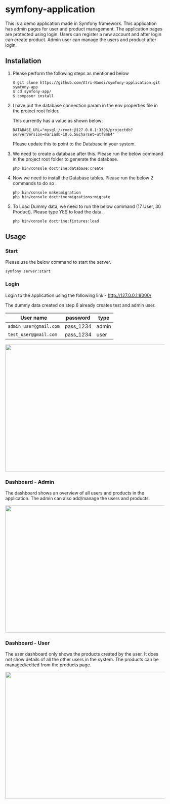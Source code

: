 # symfony-application

This is a demo application made in Symfony framework.
This application has admin pages for user and product management. The application pages are protected using login.
Users can register a new account and after login can create product.
Admin user can manage the users and product after login.

## Installation

1. Please perform the following steps as mentioned below

    ```
   $ git clone https://github.com/Atri-Nandi/symfony-application.git symfony-app
   $ cd symfony-app/
   $ composer install
    ```
3. I have put the database connection param in the env properties file in the project root folder.
 
   This currently has a value as shown below:
    ```
   DATABASE_URL="mysql://root:@127.0.0.1:3306/projectdb?serverVersion=mariadb-10.6.5&charset=utf8mb4"
    ```

    Please update this to point to the Database in your system.

5. We need to create a database after this. Please run the below command in the project root folder to generate the database.
   ```
   php bin/console doctrine:database:create
   ```

6. Now we need to install the Database tables. Please run the below 2 commands to do so .
   ```
   php bin/console make:migration
   php bin/console doctrine:migrations:migrate
   ```

7. To Load Dummy data, we need to run the below command (17 User, 30 Product).
   Please type YES to load the data.
   ```
   php bin/console doctrine:fixtures:load
   ```
   
## Usage

### Start

Please use the below command to start the server.
   ```
   symfony server:start
   ```

### Login

Login to the application using the following link - http://127.0.0.1:8000/


The dummy data created on step 6 already creates test and admin user.

| User name | password | type
| --- | --- | --- |
| `admin_user@gmail.com` | pass_1234 | admin |
| `test_user@gmail.com` | pass_1234 |  user  |

<img src="https://github.com/Atri-Nandi/symfony-application/assets/143453503/522715fd-5979-4cd6-bb46-001ea06ad5d9"  width="800" height="400">

### Dashboard - Admin

The dashboard shows an overview of all users and products in the application.
The admin can also add/manage the users and products.

<img src="https://github.com/Atri-Nandi/symfony-application/assets/143453503/c01e4690-fb1c-47a6-b9ae-2a94fa1bdbc3"  width="800" height="400">

### Dashboard - User
The user dashboard only shows the products created by the user. It does not show details of all the other users in the system.
The products can be managed/edited from the products page.

<img src="https://github.com/Atri-Nandi/symfony-application/assets/143453503/4832d1d5-4108-408c-bc2a-394ea82f79ab"  width="800" height="400">



